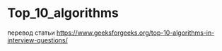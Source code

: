 # Top_10_algorithms
перевод статьи https://www.geeksforgeeks.org/top-10-algorithms-in-interview-questions/
